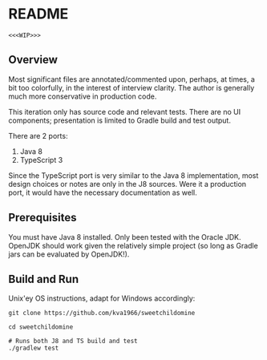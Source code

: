 # README

`<<<WIP>>>`

## Overview

Most significant files are annotated/commented upon, perhaps, at times, a bit 
too colorfully, in the interest of interview clarity. The author is generally 
much more conservative in production code.

This iteration only has source code and relevant tests. There are no UI 
components; presentation is limited to Gradle build and test output.

There are 2 ports:

1. Java 8
2. TypeScript 3

Since the TypeScript port is very similar to the Java 8 implementation, most
design choices or notes are only in the J8 sources. Were it a production port,
it would have the necessary documentation as well.


## Prerequisites

You must have Java 8 installed. Only been tested with the Oracle JDK. OpenJDK
should work given the relatively simple project (so long as Gradle jars can
be evaluated by OpenJDK!).


## Build and Run

Unix'ey OS instructions, adapt for Windows accordingly:

~~~
git clone https://github.com/kva1966/sweetchildomine

cd sweetchildomine

# Runs both J8 and TS build and test
./gradlew test
~~~


